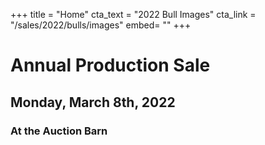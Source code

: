 +++
title = "Home"
cta_text = "2022 Bull Images"
cta_link = "/sales/2022/bulls/images"
embed= ""
+++
# Annual Production Sale
## Monday, March 8th, 2022
### At the Auction Barn
